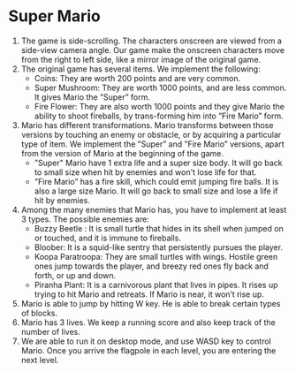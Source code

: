 # Super Mario

1. The game is side-scrolling. The characters onscreen are viewed from a side-view camera angle. Our game make the onscreen characters move from the right to left side, like a mirror image of the original game. 
 2. The original game has several items. We implement the following: 
    - Coins: They are worth 200 points and are very common. 
    - Super Mushroom: They are worth 1000 points, and are less common. It gives Mario the ”Super” form.   
    - Fire Flower: They are also worth 1000 points and they give Mario the ability to shoot fireballs, by trans-forming him into ”Fire Mario” form. 
 3. Mario has different transformations. Mario transforms between those versions by touching an enemy or obstacle, or by acquiring a particular type of item. We implement the ”Super” and ”Fire Mario” versions, apart from the version of Mario at the beginning of the game.  
    -  ”Super" Mario have 1 extra life and a super size body.  It will go back to small size when hit by enemies and won't lose life for that.  
    - ”Fire Mario” has a fire skill, which could emit jumping fire balls.  It is also a large size Mario.  It will go back to small size and lose a life if hit by enemies.
 4. Among the many enemies that Mario has, you have to implement at least 3 types. The possible enemies are: 
    - Buzzy Beetle : It is small turtle that hides in its shell when jumped on or touched, and it is immune to fireballs. 
    -  Bloober: It is a squid-like sentry that persistently pursues the player. 
    - Koopa Paratroopa: They are small turtles with wings. Hostile green ones jump towards the player, and breezy red ones fly back and forth, or up and down. 
    -  Piranha Plant: It is a carnivorous plant that lives in pipes. It rises up trying to hit Mario and retreats. If Mario is near, it won’t rise up.  
 5. Mario is able to jump by hitting W key. He is able to break certain types of blocks. 
 6. Mario has 3 lives. We keep a running score and also keep track of the number of lives. 
 7. We are able to run it on desktop mode, and use WASD key to control Mario.   Once you arrive the flagpole in each level, you are entering the next level. 
